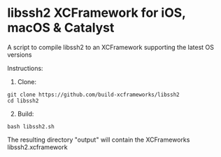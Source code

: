# libssh2 XCFramework for iOS, macOS & Catalyst
A script to compile libssh2 to an XCFramework supporting the latest OS versions

Instructions:
1. Clone:
```
git clone https://github.com/build-xcframeworks/libssh2
cd libssh2
```
2. Build:
```
bash libssh2.sh
```

The resulting directory "output" will contain the XCFrameworks libssh2.xcframework
